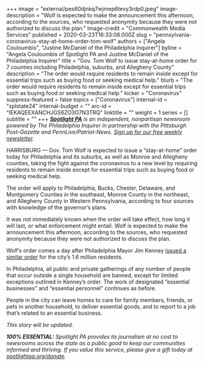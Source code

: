 +++
image = "external/pes60djnkq7wjmep6tevy3rdp0.jpeg"
image-description = "Wolf is expected to make the announcement this afternoon, according to the sources, who requested anonymity because they were not authorized to discuss the plan."
image-credit = "Commonwealth Media Services"
published = 2020-03-23T16:33:08.000Z
slug = "pennsylvania-coronavirus-stay-at-home-order-tom-wolf"
authors = ["Angela Couloumbis", "Justine McDaniel of the Philadelphia Inquirer"]
byline = "Angela Couloumbis of Spotlight PA and Justine McDaniel of the Philadelphia Inquirer"
title = "Gov. Tom Wolf to issue stay-at-home order for 7 counties including Philadelphia, suburbs, and Allegheny County"
description = "The order would require residents to remain inside except for essential trips such as buying food or seeking medical help."
blurb = "The order would require residents to remain inside except for essential trips such as buying food or seeking medical help."
kicker = "Coronavirus"
suppress-featured = false
topics = ["Coronavirus"]
internal-id = "splstate24"
internal-budget = ""
arc-id = "IEKAQEEXANCHJGS6ZO3O7N3TRQ"
linktitle = ""
weight = 1
series = []
subtitle = ""
+++
<a href="https://www.spotlightpa.org/"><i><b>Spotlight PA</b></i></a><i> is an independent, nonpartisan newsroom powered by The Philadelphia Inquirer in partnership with the Pittsburgh Post-Gazette and PennLive/Patriot-News. </i><a href="https://www.spotlightpa.org/newsletters"><i>Sign up for our free weekly newsletter</i></a><i>.</i>

HARRISBURG — Gov. Tom Wolf is expected to issue a “stay-at-home” order today for Philadelphia and its suburbs, as well as Monroe and Allegheny counties, taking the fight against the coronavirus to a new level by requiring residents to remain inside except for essential trips such as buying food or seeking medical help.

The order will apply to Philadelphia, Bucks, Chester, Delaware, and Montgomery Counties in the southeast, Monroe County in the northeast, and Allegheny County in Western Pennsylvania, according to four sources with knowledge of the governor’s plans.

It was not immediately known when the order will take effect, how long it will last, or what enforcement might entail. Wolf is expected to make the announcement this afternoon, according to the sources, who requested anonymity because they were not authorized to discuss the plan.

Wolf’s order comes a day after Philadelphia Mayor Jim Kenney <a href="https://www.inquirer.com/health/coronavirus/stay-at-home-order-kenney-covid-19-coronavirus-wolf-murphy-20200323.html" target=_blank>issued a similar order</a> for the city’s 1.6 million residents.

In Philadelphia, all public and private gatherings of any number of people that occur outside a single household are banned, except for limited exceptions outlined in Kenney’s order. The work of designated “essential businesses” and “essential personnel” continues as before.

People in the city can leave homes to care for family members, friends, or pets in another household, to deliver essential goods, and to report to a job that’s related to an essential business.

<i>This story will be updated.</i>

<i><b>100% ESSENTIAL:</b></i><i> Spotlight PA provides its journalism at no cost to newsrooms across the state as a public good to keep our communities informed and thriving. If you value this service, please give a gift today at </i><a href="https://www.spotlightpa.org/donate"><i>spotlightpa.org/donate</i></a><i>.</i>

<script src="https://www.spotlightpa.org/embed.js" async></script><div data-spl-embed-version="1" data-spl-src="https://www.spotlightpa.org/embeds/tips/?tip_text=Do%20you%20have%20a%20tip%20about%20%3Cb%3Ehow%20Pa.'s%20government%20is%20responding%20to%20the%20coronavirus%3C%2Fb%3E%3F%20Tell%20us."></div>